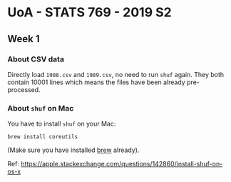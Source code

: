 # UoA - STATS 769 - 2019 S2

## Week 1
### About CSV data
Directly load `1988.csv` and `1989.csv`, no need to run `shuf` again. They both contain 10001 lines which means the files have been already pre-processed.

### About `shuf` on Mac
You have to install `shuf` on your Mac: 

```
brew install coreutils
``` 
(Make sure you have installed [brew](https://brew.sh/) already).

Ref: https://apple.stackexchange.com/questions/142860/install-shuf-on-os-x
